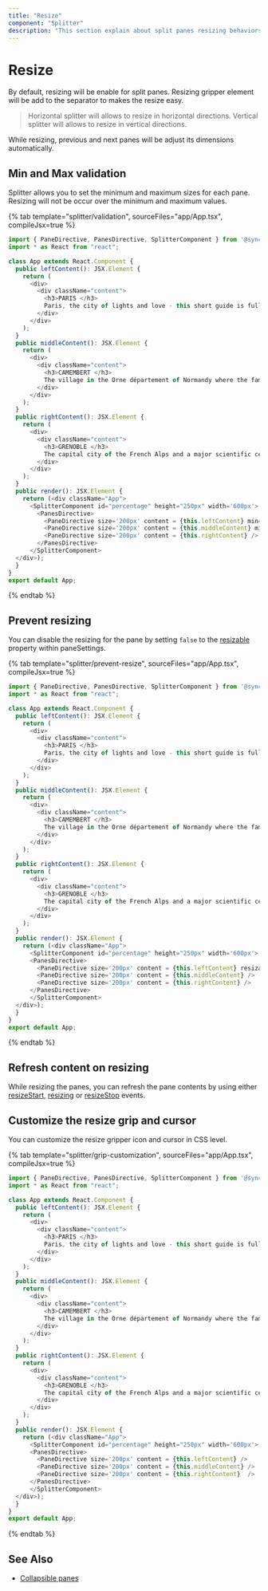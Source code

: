 ```yaml
---
title: "Resize"
component: "Splitter"
description: "This section explain about split panes resizing behaviors."
---
```


# Resize

By default, resizing will be enable for split panes. Resizing gripper element will be add to the separator to makes the resize easy.

> Horizontal splitter will allows to resize in horizontal directions.
> Vertical splitter will allows to resize in vertical directions.

While resizing, previous and next panes will be adjust its dimensions automatically.

## Min and Max validation

Splitter allows you to set the minimum and maximum sizes for each pane. Resizing will not be occur over the minimum and maximum values.

{% tab template="splitter/validation", sourceFiles="app/App.tsx", compileJsx=true %}

```typescript
import { PaneDirective, PanesDirective, SplitterComponent } from '@syncfusion/ej2-react-layouts';
import * as React from "react";

class App extends React.Component {
  public leftContent(): JSX.Element {
    return (
      <div>
        <div className="content">
          <h3>PARIS </h3>
          Paris, the city of lights and love - this short guide is full of ideas for how to make the most of the romanticism...
        </div>
      </div>
    );
  }
  public middleContent(): JSX.Element {
    return (
      <div>
        <div className="content">
          <h3>CAMEMBERT </h3>
          The village in the Orne département of Normandy where the famous French cheese is originated from.
        </div>
      </div>
    );
  }
  public rightContent(): JSX.Element {
    return (
      <div>
        <div className="content">
          <h3>GRENOBLE </h3>
          The capital city of the French Alps and a major scientific center surrounded by many ski resorts, host of the Winter Olympics in 1968.
        </div>
      </div>
    );
  }
  public render(): JSX.Element {
    return (<div className="App">
      <SplitterComponent id="percentage" height="250px" width='600px'>
        <PanesDirective>
          <PaneDirective size='200px' content = {this.leftContent} min='20%' max='40%'/>
          <PaneDirective size='200px' content = {this.middleContent} min='30%' max='60%'/>
          <PaneDirective size='200px' content = {this.rightContent} />
        </PanesDirective>
      </SplitterComponent>
  </div>);
  }
}
export default App;

```

{% endtab %}

## Prevent resizing

You can disable the resizing for the pane by setting `false` to
the [resizable](../api/splitter/panePropertiesModel/#resizable) property within paneSettings.

{% tab template="splitter/prevent-resize", sourceFiles="app/App.tsx", compileJsx=true %}

```typescript
import { PaneDirective, PanesDirective, SplitterComponent } from '@syncfusion/ej2-react-layouts';
import * as React from "react";

class App extends React.Component {
  public leftContent(): JSX.Element {
    return (
      <div>
        <div className="content">
          <h3>PARIS </h3>
          Paris, the city of lights and love - this short guide is full of ideas for how to make the most of the romanticism...
        </div>
      </div>
    );
  }
  public middleContent(): JSX.Element {
    return (
      <div>
        <div className="content">
          <h3>CAMEMBERT </h3>
          The village in the Orne département of Normandy where the famous French cheese is originated from.
        </div>
      </div>
    );
  }
  public rightContent(): JSX.Element {
    return (
      <div>
        <div className="content">
          <h3>GRENOBLE </h3>
          The capital city of the French Alps and a major scientific center surrounded by many ski resorts, host of the Winter Olympics in 1968.
        </div>
      </div>
    );
  }
  public render(): JSX.Element {
    return (<div className="App">
      <SplitterComponent id="percentage" height="250px" width='600px'>
      <PanesDirective>
        <PaneDirective size='200px' content = {this.leftContent} resizable={false}/>
        <PaneDirective size='200px' content = {this.middleContent} />
        <PaneDirective size='200px' content = {this.rightContent} />
      </PanesDirective>
      </SplitterComponent>
  </div>);
  }
}
export default App;
```

{% endtab %}

## Refresh content on resizing

While resizing the panes, you can refresh the pane contents by using either [resizeStart](../api/splitter#resizestart),
[resizing](../api/splitter#resizestart) or [resizeStop](../api/splitter#resizestart) events.

## Customize the resize grip and cursor

You can customize the resize gripper icon and cursor in CSS level.

{% tab template="splitter/grip-customization", sourceFiles="app/App.tsx", compileJsx=true %}

```typescript
import { PaneDirective, PanesDirective, SplitterComponent } from '@syncfusion/ej2-react-layouts';
import * as React from "react";

class App extends React.Component {
  public leftContent(): JSX.Element {
    return (
      <div>
        <div className="content">
          <h3>PARIS </h3>
          Paris, the city of lights and love - this short guide is full of ideas for how to make the most of the romanticism...
        </div>
      </div>
    );
  }
  public middleContent(): JSX.Element {
    return (
      <div>
        <div className="content">
          <h3>CAMEMBERT </h3>
          The village in the Orne département of Normandy where the famous French cheese is originated from.
        </div>
      </div>
    );
  }
  public rightContent(): JSX.Element {
    return (
      <div>
        <div className="content">
          <h3>GRENOBLE </h3>
          The capital city of the French Alps and a major scientific center surrounded by many ski resorts, host of the Winter Olympics in 1968.
        </div>
      </div>
    );
  }
  public render(): JSX.Element {
    return (<div className="App">
      <SplitterComponent id="percentage" height="250px" width='600px'>
      <PanesDirective>
        <PaneDirective size='200px' content = {this.leftContent} />
        <PaneDirective size='200px' content = {this.middleContent} />
        <PaneDirective size='200px' content = {this.rightContent}  />
      </PanesDirective>
      </SplitterComponent>
  </div>);
  }
}
export default App;
```

{% endtab %}

## See Also

* [Collapsible panes](expand-collapse)